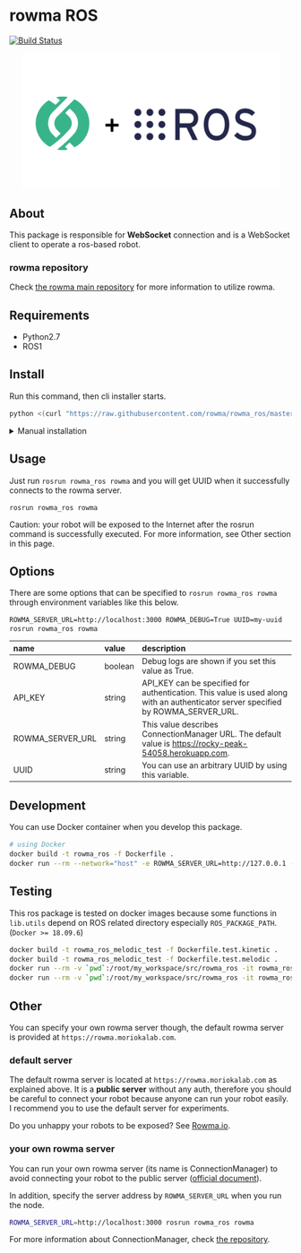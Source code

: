 # rowma ROS
[![Build Status](https://travis-ci.com/asmsuechan/rowma_ros.svg?branch=master)](https://travis-ci.com/asmsuechan/rowma_ros)

<p align="center">
  <img width="460" src="/logo.png">
</p>

## About
This package is responsible for **WebSocket** connection and is a WebSocket client to operate a ros-based robot.

### rowma repository
Check [the rowma main repository](https://github.com/rowma/rowma) for more information to utilize rowma.

## Requirements
* Python2.7
* ROS1

## Install
Run this command, then cli installer starts.

```sh
python <(curl "https://raw.githubusercontent.com/rowma/rowma_ros/master/install.py" -s -N)
```

<details><summary>Manual installation</summary>
<p>
You can install `rowma_ros` manually if you fail the installation by the above command.

```sh
cd ~/catkin_ws/src
git clone https://github.com/asmsuechan/rowma_ros
cd rowma_ros
pip install -r requirements.txt
catkin_make
```
</p>
</details>

## Usage
Just run `rosrun rowma_ros rowma` and you will get UUID when it successfully connects to the rowma server.

```
rosrun rowma_ros rowma
```

Caution: your robot will be exposed to the Internet after the rosrun command is successfully executed. For more information, see Other section in this page.

## Options
There are some options that can be specified to `rosrun rowma_ros rowma` through environment variables like this below.

```
ROWMA_SERVER_URL=http://localhost:3000 ROWMA_DEBUG=True UUID=my-uuid rosrun rowma_ros rowma
```

|name|value|description|
|:-|:-|:-|
|ROWMA_DEBUG|boolean|Debug logs are shown if you set this value as True.|
|API_KEY|string|API_KEY can be specified for authentication. This value is used along with an authenticator server specified by ROWMA_SERVER_URL.|
|ROWMA_SERVER_URL|string|This value describes ConnectionManager URL. The default value is https://rocky-peak-54058.herokuapp.com.|
|UUID|string|You can use an arbitrary UUID by using this variable.|

## Development
You can use Docker container when you develop this package.

```sh
# using Docker
docker build -t rowma_ros -f Dockerfile .
docker run --rm --network="host" -e ROWMA_SERVER_URL=http://127.0.0.1 -it rowma_ros
```

## Testing
This ros package is tested on docker images because some functions in `lib.utils` depend on ROS related directory especially `ROS_PACKAGE_PATH`. (`Docker >= 18.09.6`)

```sh
docker build -t rowma_ros_melodic_test -f Dockerfile.test.kinetic .
docker build -t rowma_ros_melodic_test -f Dockerfile.test.melodic .
docker run --rm -v `pwd`:/root/my_workspace/src/rowma_ros -it rowma_ros_kinetic_test
docker run --rm -v `pwd`:/root/my_workspace/src/rowma_ros -it rowma_ros_melodic_test
```

## Other
You can specify your own rowma server though, the default rowma server is provided at `https://rowma.moriokalab.com`.

### default server
The default rowma server is located at `https://rowma.moriokalab.com` as explained above. It is a **public server** without any auth, therefore you should be careful to connect your robot because anyone can run your robot easily. I recommend you to use the default server for experiments.

Do you unhappy your robots to be exposed? See [Rowma.io](https://rowma.io).

### your own rowma server
You can run your own rowma server (its name is ConnectionManager) to avoid connecting your robot to the public server ([official document](https://rowma.github.io/documentation/en/host-your-network)).

In addition, specify the server address by `ROWMA_SERVER_URL` when you run the node.

```sh
ROWMA_SERVER_URL=http://localhost:3000 rosrun rowma_ros rowma
```

For more information about ConnectionManager, check [the repository](https://github.com/rowma/rowma).
